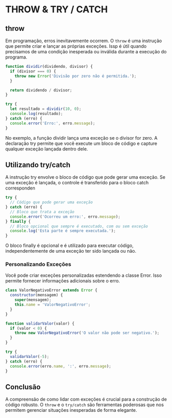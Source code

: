 # THROW & TRY / CATCH

## throw

Em programação, erros inevitavemente ocorrem. O `throw` é uma instrução que permite criar e lançar as próprias exceções. Issp é útil quando precisamos de uma condição inesperada ou inválida durante a execução do programa.

```js
function dividir(dividendo, divisor) {
  if (divisor === 0) {
    throw new Error('Divisão por zero não é permitida.');
  }

  return dividendo / divisor;
}

try {
  let resultado = dividir(10, 0);
  console.log(resultado);
} catch (erro) {
  console.error('Erro:', erro.message);
}
```

No exemplo, a função dividir lança uma exceção se o divisor for zero. A declaração try permite que você execute um bloco de código e capture qualquer exceção lançada dentro dele.

## Utilizando try/catch

A instrução try envolve o bloco de código que pode gerar uma exceção. Se uma exceção é lançada, o controle é transferido para o bloco catch corresponden

```js
try {
  // Código que pode gerar uma exceção
} catch (erro) {
  // Bloco que trata a exceção
  console.error('Ocorreu um erro:', erro.message);
} finally {
  // Bloco opcional que sempre é executado, com ou sem exceção
  console.log('Esta parte é sempre executada.');
}
```

O bloco finally é opcional e é utilizado para executar código, independentemente de uma exceção ter sido lançada ou não.

### Personalizando Exceções

Você pode criar exceções personalizadas estendendo a classe Error. Isso permite fornecer informações adicionais sobre o erro.

```js
class ValorNegativoError extends Error {
  constructor(mensagem) {
    super(mensagem);
    this.name = 'ValorNegativoError';
  }
}

function validarValor(valor) {
  if (valor < 0) {
    throw new ValorNegativoError('O valor não pode ser negativo.');
  }
}

try {
  validarValor(-5);
} catch (erro) {
  console.error(erro.name, ':', erro.message);
}
```

## Conclusão

A compreensão de como lidar com exceções é crucial para a construção de código robusto. O `throw` e o `try/catch` são ferramentas poderosas que nos permitem gerenciar situações inesperadas de forma elegante.
